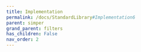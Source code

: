 ```yaml
---
title: Implementation
permalink: /docs/StandardLibrary#Implementation6
parent: simper
grand_parent: filters
has_children: False
nav_order: 2
---
```

